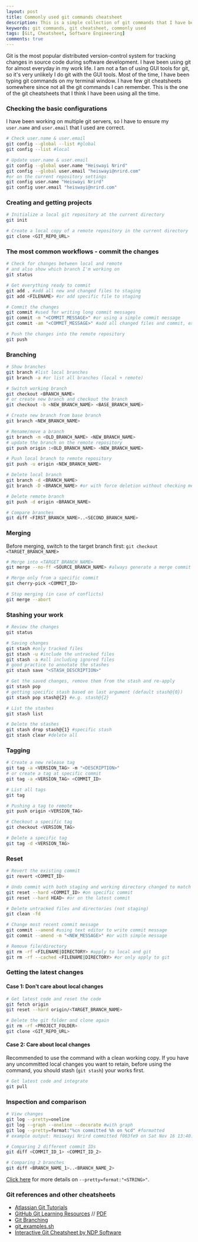 ```yaml
---
layout: post
title: Commonly used git commands cheatsheet
description: This is a simple collection of git commands that I have been using most of the time.
keywords: git commands, git cheatsheet, commonly used
tags: [Git, Cheatsheet, Software Engineering]
comments: true
---
```


Git is the most popular distributed version-control system for tracking changes in source code during software development. I have been using git for almost everyday in my work life. I am not a fan of using GUI tools for git, so it's very unlikely I do git with the GUI tools. Most of the time, I have been typing git commands on my terminal window. I have few git cheatsheets somewhere since not all the git commands I can remember. This is the one of the git cheatsheets that I think I have been using all the time.

### Checking the basic configurations

I have been working on multiple git servers, so I have to ensure my `user.name` and `user.email` that I used are correct.

```bash
# Check user.name & user.email
git config --global --list #global
git config --list #local

# Update user.name & user.email
git config --global user.name "Heiswayi Nrird"
git config --global user.email "heiswayi@nrird.com"
#or on the current repository settings
git config user.name "Heiswayi Nrird"
git config user.email "heiswayi@nrird.com"
```

### Creating and getting projects

```bash
# Initialize a local git repository at the current directory
git init

# Create a local copy of a remote repository in the current directory
git clone <GIT_REPO_URL>
```

### The most common workflows - commit the changes

```bash
# Check for changes between local and remote
# and also show which branch I'm working on
git status

# Get everything ready to commit
git add . #add all new and changed files to staging
git add <FILENAME> #or add specific file to staging

# Commit the changes
git commit #used for writing long commit messages
git commit -m "<COMMIT_MESSAGE>" #or using a simple commit message
git commit -am "<COMMIT_MESSAGE>" #add all changed files and commit, except the new files

# Push the changes into the remote repository
git push
```

### Branching

```bash
# Show branches
git branch #list local branches
git branch -a #or list all branches (local + remote)

# Switch working branch
git checkout <BRANCH_NAME>
# or create new branch and checkout the branch
git checkout -b <NEW_BRANCH_NAME> <BASE_BRANCH_NAME>

# Create new branch from base branch
git branch <NEW_BRANCH_NAME>

# Rename/move a branch
git branch -m <OLD_BRANCH_NAME> <NEW_BRANCH_NAME>
# update the branch on the remote repository
git push origin :<OLD_BRANCH_NAME> <NEW_BRANCH_NAME>

# Push local branch to remote repository
git push -u origin <NEW_BRANCH_NAME>

# Delete local branch
git branch -d <BRANCH_NAME>
git branch -D <BRANCH_NAME> #or with force deletion without checking merged status

# Delete remote branch
git push -d origin <BRANCH_NAME>

# Compare branches
git diff <FIRST_BRANCH_NAME>..<SECOND_BRANCH_NAME>
```

### Merging

Before merging, switch to the target branch first: `git checkout <TARGET_BRANCH_NAME>`

```bash
# Merge into <TARGET_BRANCH_NAME>
git merge --no-ff <SOURCE_BRANCH_NAME> #always generate a merge commit

# Merge only from a specific commit
git cherry-pick <COMMIT_ID>

# Stop merging (in case of conflicts)
git merge --abort
```

### Stashing your work

```bash
# Review the changes
git status

# Saving changes
git stash #only tracked files
git stash -u #include the untracked files
git stash -a #all including ignored files
# good practice to annotate the stashes
git stash save "<STASH_DESCRIPTION>"

# Get the saved changes, remove them from the stash and re-apply
git stash pop
# getting specific stash based on last argument (default stash@{0})
git stash pop stash@{2} #e.g. stash@{2}

# List the stashes
git stash list

# Delete the stashes
git stash drop stash@{1} #specific stash
git stash clear #delete all
```

### Tagging

```bash
# Create a new release tag
git tag -a <VERSION_TAG> -m "<DESCRIPTION>"
# or create a tag at specific commit
git tag -a <VERSION_TAG> <COMMIT_ID>

# List all tags
git tag

# Pushing a tag to remote
git push origin <VERSION_TAG>

# Checkout a specific tag
git checkout <VERSION_TAG>

# Delete a specific tag
git tag -d <VERSION_TAG>
```

### Reset

```bash
# Revert the existing commit
git revert <COMMIT_ID>

# Undo commit with both staging and working directory changed to match the repo
git reset --hard <COMMIT_ID> #on specific commit
git reset --hard HEAD~ #or on the latest commit

# Delete untracked files and directories (not staging)
git clean -fd

# Change most recent commit message
git commit --amend #using text editor to write commit message
git commit --amend -m "<NEW_MESSAGE>" #or with simple message

# Remove file/directory
git rm -rf <FILENAME|DIRECTORY> #apply to local and git
git rm -rf --cached <FILENAME|DIRECTORY> #or only apply to git
```

### Getting the latest changes

#### Case 1: Don't care about local changes

```bash
# Get latest code and reset the code
git fetch origin
git reset --hard origin/<TARGET_BRANCH_NAME>

# Delete the git folder and clone again
git rm -rf <PROJECT_FOLDER>
git clone <GIT_REPO_URL>
```

#### Case 2: Care about local changes

Recommended to use the command with a clean working copy. If you have any uncommitted local changes you want to retain, before using the command, you should stash (`git stash`) your works first.

```bash
# Get latest code and integrate
git pull
```

### Inspection and comparison

```bash
# View changes
git log --pretty=oneline
git log --graph --oneline --decorate #with graph
git log --pretty=format:"%cn committed %h on %cd" #formatted
# example output: Heiswayi Nrird committed f063fe9 on Sat Nov 16 13:40:35 2019 +0800

# Comparing 2 different commit IDs
git diff <COMMIT_ID_1> <COMMIT_ID_2>

# Comparing 2 branches
git diff <BRANCH_NAME_1>..<BRANCH_NAME_2>
```

[Click here](https://mirrors.edge.kernel.org/pub/software/scm/git/docs/git-log.html#_pretty_formats) for more details on `--pretty=format:"<STRING>"`.

### Git references and other cheatsheets

- [Atlassian Git Tutorials](https://www.atlassian.com/git/tutorials/setting-up-a-repository)
- [GitHub Git Learning Resources](http://try.github.io/) // [PDF](https://github.github.com/training-kit/downloads/github-git-cheat-sheet.pdf)
- [Git Branching](https://gist.github.com/digitaljhelms/4287848)
- [git_examples.sh](https://gist.github.com/heiswayi/ee92a4d1d12cd88dd1cf28dd4c7499c0)
- [Interactive Git Cheatsheet by NDP Software](https://ndpsoftware.com/git-cheatsheet.html)